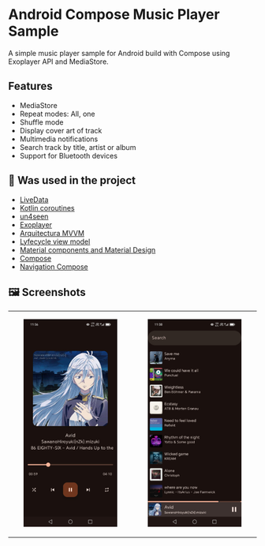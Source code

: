 # Android Compose Music Player Sample

A simple music player sample  for Android build with Compose  using Exoplayer API and MediaStore.


## Features

* MediaStore
* Repeat modes: All, one
* Shuffle mode
* Display cover art of track
* Multimedia notifications
* Search track by title, artist or album
* Support for Bluetooth devices

## :wrench: Was used in the project
* [LiveData](https://developer.android.com/topic/libraries/architecture/livedata)
* [Kotlin coroutines](https://developer.android.com/kotlin/coroutines)
* [un4seen](https://www.un4seen.com/)
* [Exoplayer](https://developer.android.com/media/media3/exoplayer)
* [Arquitectura MVVM](https://developer.android.com/jetpack/guide)
* [Lyfecycle view model](https://developer.android.com/jetpack/androidx/releases/lifecycle)
* [Material components and Material Design](https://material.io/components)
* [Compose](https://developer.android.com/jetpack/compose)
* [Navigation Compose](https://developer.android.com/jetpack/compose/navigation)

## :framed_picture: Screenshots
|||
|--|--|
|<p align="center" width="80%"><img src="https://github.com/hall9zeha/MusicPlayerCompose/blob/main/docs/screenshots/screen1.jpg"  alt="drawing" width="80%" height="80%"/></p>|<p align="center" width="80%"><img src="https://github.com/hall9zeha/MusicPlayerCompose/blob/main/docs/screenshots/screen2.jpg" alt="drawing" width="80%" height="80%"/></p>|<p align="center" width="80%"><img src="https://github.com/hall9zeha/MusicPlayerApp/blob/main/docs/screenshots/screen4.jpg"  alt="drawing" width="80%" height="80%"/></p>






